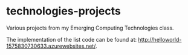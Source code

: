 # technologies-projects
Various projects from my Emerging Computing Technologies class. 

The implementation of the list code can be found at: http://helloworld-1575830730633.azurewebsites.net/.

